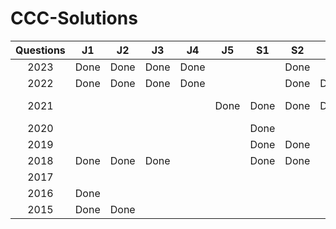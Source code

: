 # CCC-Solutions




| Questions | J1    | J2    | J3    | J4    | J5    | S1    | S2    | S3    | S4    | S5    | 
| :-----:   | :---: | :---: | :---: | :---: | :---: | :---: | :---: | :---: | :---: | :---: |
| 2023      | Done | Done | Done | Done |       |      | Done |      |       |      |
| 2022      | Done | Done | Done | Done |      |       | Done | Done |      |       |
| 2021      |    |      |       |      | Done | Done | Done | Done | Done | To Improve |
| 2020      |    |      |       |      |       | Done |      |       |      |       |
| 2019      |    |      |       |      |       | Done | Done |      |       |      |
| 2018      | Done | Done | Done |      |       | Done | Done |      |       |      |
| 2017      |    |      |       |      |       |      |       |      |       |      |
| 2016      | Done |      |       |      |       |      |       |      |       |      |
| 2015      | Done | Done |       |      |       |      |       |      |       |      |

 
